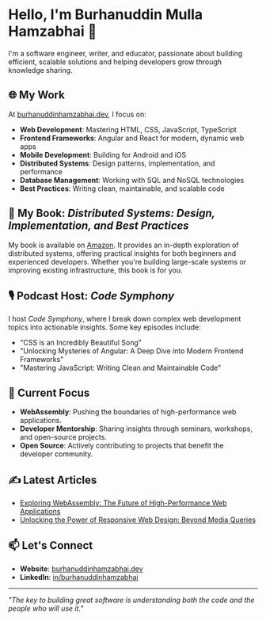 # Hello, I'm Burhanuddin Mulla Hamzabhai 👋

I'm a software engineer, writer, and educator, passionate about building efficient, scalable solutions and helping developers grow through knowledge sharing.

## 🌐 My Work

At [burhanuddinhamzabhai.dev](https://burhanuddinhamzabhai.dev), I focus on:

- **Web Development**: Mastering HTML, CSS, JavaScript, TypeScript
- **Frontend Frameworks**: Angular and React for modern, dynamic web apps
- **Mobile Development**: Building for Android and iOS
- **Distributed Systems**: Design patterns, implementation, and performance
- **Database Management**: Working with SQL and NoSQL technologies
- **Best Practices**: Writing clean, maintainable, and scalable code

## 📘 My Book: *Distributed Systems: Design, Implementation, and Best Practices*

My book is available on [Amazon](https://www.amazon.com/dp/B0DJL4YPQ9?ref=cm_sw_r_cp_ud_dp_C49FDDXCB3DEQEEJZ3T7&ref_=cm_sw_r_cp_ud_dp_C49FDDXCB3DEQEEJZ3T7&social_share=cm_sw_r_cp_ud_dp_C49FDDXCB3DEQEEJZ3T7&skipTwisterOG=1). It provides an in-depth exploration of distributed systems, offering practical insights for both beginners and experienced developers. Whether you're building large-scale systems or improving existing infrastructure, this book is for you.

## 🎙️ Podcast Host: *Code Symphony*

I host *Code Symphony*, where I break down complex web development topics into actionable insights. Some key episodes include:

- "CSS is an Incredibly Beautiful Song"
- "Unlocking Mysteries of Angular: A Deep Dive into Modern Frontend Frameworks"
- "Mastering JavaScript: Writing Clean and Maintainable Code"

## 💼 Current Focus

- **WebAssembly**: Pushing the boundaries of high-performance web applications.
- **Developer Mentorship**: Sharing insights through seminars, workshops, and open-source projects.
- **Open Source**: Actively contributing to projects that benefit the developer community.

## ✍️ Latest Articles

- [Exploring WebAssembly: The Future of High-Performance Web Applications](https://burhanuddinhamzabhai.dev)
- [Unlocking the Power of Responsive Web Design: Beyond Media Queries](https://burhanuddinhamzabhai.dev)

## 📫 Let's Connect

- **Website**: [burhanuddinhamzabhai.dev](https://burhanuddinhamzabhai.dev)
- **LinkedIn**: [in/burhanuddinhamzabhai](https://www.linkedin.com/in/burhanuddin-hamzabhai)

---

*"The key to building great software is understanding both the code and the people who will use it."*